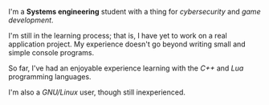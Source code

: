 I'm a <b>Systems engineering</b> student with a thing for <i>cybersecurity</i>
and <i>game development</i>.

I'm still in the learning process; that is,
I have yet to work on a real application project.
My experience doesn't go beyond writing small and
simple console programs.

So far, I've had an enjoyable experience learning with
the <i>C++</i> and <i>Lua</i> programming languages.

I'm also a <i>GNU/Linux</i> user, though still inexperienced.

<!---
neolion07/neolion07 is a ✨ special ✨ repository because its `README.md` (this file) appears on your GitHub profile.
You can click the Preview link to take a look at your changes.
--->
